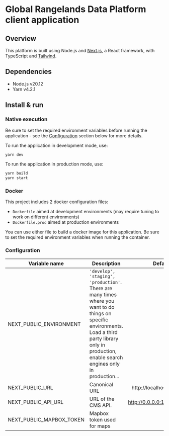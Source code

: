 # Global Rangelands Data Platform client application

## Overview

This platform is built using Node.js and [Next.js](https://nextjs.org/), a React framework, with TypeScript and [Tailwind](https://tailwindcss.com/).

## Dependencies

- Node.js v20.12
- Yarn v4.2.1

## Install & run

### Native execution

Be sure to set the required environment variables before running the application - see
the [Configuration](#configuration) section below for more details.

To run the application in development mode, use:

```bash
yarn dev
```

To run the application in production mode, use:

```bash
yarn build
yarn start
```

### Docker

This project includes 2 docker configuration files:

- `Dockerfile` aimed at development environments (may require tuning to work on different environments)
- `Dockerfile.prod` aimed at production environments

You can use either file to build a docker image for this application. Be sure to set the required environment variables
when running the container.

### Configuration

| Variable name                                 | Description                    | Default value           |
|-----------------------------------------------|--------------------------------|------------------------:|
| NEXT_PUBLIC_ENVIRONMENT                       | `'develop', 'staging', 'production'`. There are many times where you want to do things on specific environments. Load a third party library only in production, enable search engines only in production...                                                                    |                 develop |
| NEXT_PUBLIC_URL                               | Canonical URL                  | http://localhost:$PORT  |
| NEXT_PUBLIC_API_URL                           | URL of the CMS API.            | http://0.0.0.0:1337/cms |
| NEXT_PUBLIC_MAPBOX_TOKEN                      | Mapbox token used for maps     | ''                      |